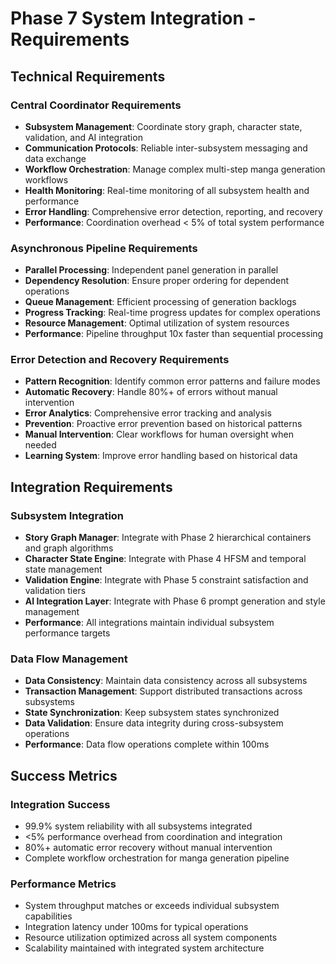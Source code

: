 # Phase 7 System Integration - Requirements

## Technical Requirements

### Central Coordinator Requirements
- **Subsystem Management**: Coordinate story graph, character state, validation, and AI integration
- **Communication Protocols**: Reliable inter-subsystem messaging and data exchange
- **Workflow Orchestration**: Manage complex multi-step manga generation workflows
- **Health Monitoring**: Real-time monitoring of all subsystem health and performance
- **Error Handling**: Comprehensive error detection, reporting, and recovery
- **Performance**: Coordination overhead < 5% of total system performance

### Asynchronous Pipeline Requirements
- **Parallel Processing**: Independent panel generation in parallel
- **Dependency Resolution**: Ensure proper ordering for dependent operations
- **Queue Management**: Efficient processing of generation backlogs
- **Progress Tracking**: Real-time progress updates for complex operations
- **Resource Management**: Optimal utilization of system resources
- **Performance**: Pipeline throughput 10x faster than sequential processing

### Error Detection and Recovery Requirements
- **Pattern Recognition**: Identify common error patterns and failure modes
- **Automatic Recovery**: Handle 80%+ of errors without manual intervention
- **Error Analytics**: Comprehensive error tracking and analysis
- **Prevention**: Proactive error prevention based on historical patterns
- **Manual Intervention**: Clear workflows for human oversight when needed
- **Learning System**: Improve error handling based on historical data

## Integration Requirements

### Subsystem Integration
- **Story Graph Manager**: Integrate with Phase 2 hierarchical containers and graph algorithms
- **Character State Engine**: Integrate with Phase 4 HFSM and temporal state management
- **Validation Engine**: Integrate with Phase 5 constraint satisfaction and validation tiers
- **AI Integration Layer**: Integrate with Phase 6 prompt generation and style management
- **Performance**: All integrations maintain individual subsystem performance targets

### Data Flow Management
- **Data Consistency**: Maintain data consistency across all subsystems
- **Transaction Management**: Support distributed transactions across subsystems
- **State Synchronization**: Keep subsystem states synchronized
- **Data Validation**: Ensure data integrity during cross-subsystem operations
- **Performance**: Data flow operations complete within 100ms

## Success Metrics

### Integration Success
- 99.9% system reliability with all subsystems integrated
- <5% performance overhead from coordination and integration
- 80%+ automatic error recovery without manual intervention
- Complete workflow orchestration for manga generation pipeline

### Performance Metrics
- System throughput matches or exceeds individual subsystem capabilities
- Integration latency under 100ms for typical operations
- Resource utilization optimized across all system components
- Scalability maintained with integrated system architecture